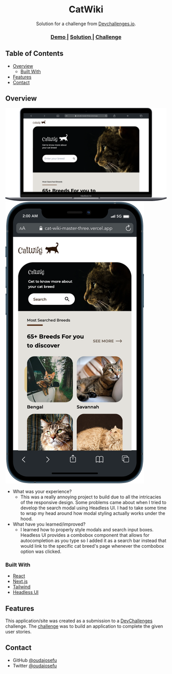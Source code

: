 <!-- Please update value in the {}  -->

<h1 align="center">CatWiki</h1>

<div align="center">
   Solution for a challenge from  <a href="http://devchallenges.io" target="_blank">Devchallenges.io</a>.
</div>

<div align="center">
  <h3>
    <a href="https://cat-wiki-master-three.vercel.app/">
      Demo
    </a>
    <span> | </span>
    <a href="https://github.com/oudajosefu/cat-wiki-master">
      Solution
    </a>
    <span> | </span>
    <a href="https://devchallenges.io/challenges/f4NJ53rcfgrP6sBMD2jt">
      Challenge
    </a>
  </h3>
</div>

<!-- TABLE OF CONTENTS -->

## Table of Contents

-   [Overview](#overview)
    -   [Built With](#built-with)
-   [Features](#features)
-   [Contact](#contact)

<!-- OVERVIEW -->

## Overview

![screenshot](./desktop-preview.png)
![screenshot](./mobile-preview.png)

-   What was your experience?
    -   This was a really annoying project to build due to all the intricacies of the responsive design. Some problems came about when I tried to develop the search modal using Headless UI. I had to take some time to wrap my head around how modal styling actually works under the hood.
-   What have you learned/improved?
    -   I learned how to properly style modals and search input boxes. Headless UI provides a combobox component that allows for autocompletion as you type so I added it as a search bar instead that would link to the specific cat breed's page whenever the combobox option was clicked.

### Built With

<!-- This section should list any major frameworks that you built your project using. Here are a few examples.-->

-   [React](https://reactjs.org/)
-   [Next.js](https://nextjs.org/)
-   [Tailwind](https://tailwindcss.com/)
-   [Headless UI](https://headlessui.com/)

## Features

<!-- List the features of your application or follow the template. Don't share the figma file here :) -->

This application/site was created as a submission to a [DevChallenges](https://devchallenges.io/challenges) challenge. The [challenge](https://devchallenges.io/challenges/f4NJ53rcfgrP6sBMD2jt) was to build an application to complete the given user stories.

## Contact

-   GitHub [@oudajosefu](https://github.com/oudajosefu)
-   Twitter [@oudajosefu](https://twitter.com/oudajosefu)
